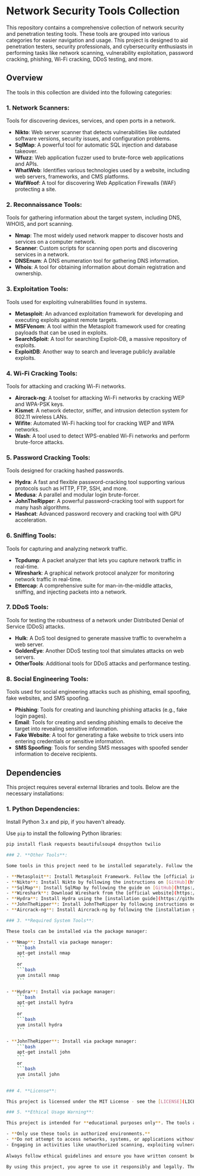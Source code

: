 # Network Security Tools Collection

This repository contains a comprehensive collection of network security and penetration testing tools. These tools are grouped into various categories for easier navigation and usage. This project is designed to aid penetration testers, security professionals, and cybersecurity enthusiasts in performing tasks like network scanning, vulnerability exploitation, password cracking, phishing, Wi-Fi cracking, DDoS testing, and more.

## Overview

The tools in this collection are divided into the following categories:

### 1. **Network Scanners**:
Tools for discovering devices, services, and open ports in a network.

- **Nikto**: Web server scanner that detects vulnerabilities like outdated software versions, security issues, and configuration problems.
- **SqlMap**: A powerful tool for automatic SQL injection and database takeover.
- **Wfuzz**: Web application fuzzer used to brute-force web applications and APIs.
- **WhatWeb**: Identifies various technologies used by a website, including web servers, frameworks, and CMS platforms.
- **WafWoof**: A tool for discovering Web Application Firewalls (WAF) protecting a site.

### 2. **Reconnaissance Tools**:
Tools for gathering information about the target system, including DNS, WHOIS, and port scanning.

- **Nmap**: The most widely used network mapper to discover hosts and services on a computer network.
- **Scanner**: Custom scripts for scanning open ports and discovering services in a network.
- **DNSEnum**: A DNS enumeration tool for gathering DNS information.
- **Whois**: A tool for obtaining information about domain registration and ownership.

### 3. **Exploitation Tools**:
Tools used for exploiting vulnerabilities found in systems.

- **Metasploit**: An advanced exploitation framework for developing and executing exploits against remote targets.
- **MSFVenom**: A tool within the Metasploit framework used for creating payloads that can be used in exploits.
- **SearchSploit**: A tool for searching Exploit-DB, a massive repository of exploits.
- **ExploitDB**: Another way to search and leverage publicly available exploits.

### 4. **Wi-Fi Cracking Tools**:
Tools for attacking and cracking Wi-Fi networks.

- **Aircrack-ng**: A toolset for attacking Wi-Fi networks by cracking WEP and WPA-PSK keys.
- **Kismet**: A network detector, sniffer, and intrusion detection system for 802.11 wireless LANs.
- **Wifite**: Automated Wi-Fi hacking tool for cracking WEP and WPA networks.
- **Wash**: A tool used to detect WPS-enabled Wi-Fi networks and perform brute-force attacks.

### 5. **Password Cracking Tools**:
Tools designed for cracking hashed passwords.

- **Hydra**: A fast and flexible password-cracking tool supporting various protocols such as HTTP, FTP, SSH, and more.
- **Medusa**: A parallel and modular login brute-forcer.
- **JohnTheRipper**: A powerful password-cracking tool with support for many hash algorithms.
- **Hashcat**: Advanced password recovery and cracking tool with GPU acceleration.

### 6. **Sniffing Tools**:
Tools for capturing and analyzing network traffic.

- **Tcpdump**: A packet analyzer that lets you capture network traffic in real-time.
- **Wireshark**: A graphical network protocol analyzer for monitoring network traffic in real-time.
- **Ettercap**: A comprehensive suite for man-in-the-middle attacks, sniffing, and injecting packets into a network.

### 7. **DDoS Tools**:
Tools for testing the robustness of a network under Distributed Denial of Service (DDoS) attacks.

- **Hulk**: A DoS tool designed to generate massive traffic to overwhelm a web server.
- **GoldenEye**: Another DDoS testing tool that simulates attacks on web servers.
- **OtherTools**: Additional tools for DDoS attacks and performance testing.

### 8. **Social Engineering Tools**:
Tools used for social engineering attacks such as phishing, email spoofing, fake websites, and SMS spoofing.

- **Phishing**: Tools for creating and launching phishing attacks (e.g., fake login pages).
- **Email**: Tools for creating and sending phishing emails to deceive the target into revealing sensitive information.
- **Fake Website**: A tool for generating a fake website to trick users into entering credentials or sensitive information.
- **SMS Spoofing**: Tools for sending SMS messages with spoofed sender information to deceive recipients.

## Dependencies

This project requires several external libraries and tools. Below are the necessary installations:


### 1. **Python Dependencies**:


Install Python 3.x and pip, if you haven't already.

Use `pip` to install the following Python libraries:

```bash
pip install flask requests beautifulsoup4 dnspython twilio

### 2. **Other Tools**:

Some tools in this project need to be installed separately. Follow the installation instructions below for each tool:

- **Metasploit**: Install Metasploit Framework. Follow the [official installation guide](https://metasploit.help.rapid7.com/docs/installing-the-metasploit-framework).
- **Nikto**: Install Nikto by following the instructions on [GitHub](https://github.com/sullo/nikto).
- **SqlMap**: Install SqlMap by following the guide on [GitHub](https://github.com/sqlmapproject/sqlmap).
- **Wireshark**: Download Wireshark from the [official website](https://www.wireshark.org/download.html).
- **Hydra**: Install Hydra using the [installation guide](https://github.com/vanhauser-thc/thc-hydra).
- **JohnTheRipper**: Install JohnTheRipper by following instructions on [GitHub](https://github.com/magnumripper/JohnTheRipper).
- **Aircrack-ng**: Install Aircrack-ng by following the [installation guide](https://www.aircrack-ng.org/).

### 3. **Required System Tools**:

These tools can be installed via the package manager:

- **Nmap**: Install via package manager:
    ```bash
    apt-get install nmap
    ```
    or
    ```bash
    yum install nmap
    ```

- **Hydra**: Install via package manager:
    ```bash
    apt-get install hydra
    ```
    or
    ```bash
    yum install hydra
    ```

- **JohnTheRipper**: Install via package manager:
    ```bash
    apt-get install john
    ```
    or
    ```bash
    yum install john
    ```

### 4. **License**:

This project is licensed under the MIT License - see the [LICENSE](LICENSE) file for details.

### 5. **Ethical Usage Warning**:

This project is intended for **educational purposes only**. The tools and scripts included are powerful and can be used to conduct various types of penetration testing, network scanning, and other security assessments. However, it is crucial to remember the following:

- **Only use these tools in authorized environments.**
- **Do not attempt to access networks, systems, or applications without explicit permission.**
- Engaging in activities like unauthorized scanning, exploiting vulnerabilities, or performing DDoS attacks is illegal and unethical.
  
Always follow ethical guidelines and ensure you have written consent before performing any security tests on a network or system.

By using this project, you agree to use it responsibly and legally. The author and contributors are not responsible for any illegal activities conducted using this code.

